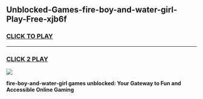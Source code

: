 
## Unblocked-Games-fire-boy-and-water-girl-Play-Free-xjb6f
<h3>
<a href="https://premium76.site?title=fire-boy-and-water-girl&ref=21A">CLICK TO PLAY</a></h3>
<hr>

<h3>
<a href="https://premium76.site?title=fire-boy-and-water-girl&ref=21A">CLICK 2 PLAY</a>
  
</h3>

<a href="https://premium76.site?title=fire-boy-and-water-girl&ref=21A"><img src="https://clearcache.store/games.png"></a>


**fire-boy-and-water-girl games unblocked: Your Gateway to Fun and Accessible Online Gaming**

